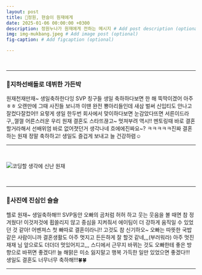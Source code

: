 ```yaml
---
layout: post
title: 🐾정원, 현슬이 원재에게
date: 2025-01-06 00:00:00 +0300
description: 정원누나가 원재에게 전하는 메시지 # Add post description (optional)
img: img-mukbang.jpeg # Add image post (optional)
fig-caption: # Add figcaption (optional)

---
```

<br>

----
### 🌳지하선배돌로 데뷔한 가든박
원재천재만재~ 생일축하한다잉
SVP 칭구들 생일 축하하다보면 한 해 뚝딱이겠어 아주ㅎㅎ 오랜만에 그때 사진들 보니까 이땐 완전 뿅아리들인데 새삼 벌써 신입티도 안나고 잘컸다잘컸어!! 요렇게 생일 한두번 회사에서 맞이하다보면 눈감았다뜨면 서른이드라구,,껄껄 어른스러운 우리 원재 결혼도 스타뜨끊고~ 멋져부려 역시!! 멘토링때 바로 결혼할거라해서 선배위엄 바로 없어졋던거 생각나네 흐에에진짜요~? ㅋㅋㅋㅋㅋ진짜 결혼하는 원재 정말 축하하고! 생일도 즐겁게 보내고 늘 건강하렴☺

----
<br>

![코딩할 생각에 신난 원재]({{site.baseurl}}/assets/img/img-jipjoong.jpg)

<br>

----
### 🎈사진에 진심인 슬슬
헬로 원재~ 생일축하해!!! SVP동안 오빠의 곰처럼 허허 하고 웃는 웃음을 볼 때면 참 정겨웠다! 이것저것에 휩쓸리지 않고 중심을 지켜줘서 에이팀이 더 강하게 움직일 수 있었던 것 같아! 
어벤져스 첫 빠따로 결혼이라니!! 고것도 참 신기하오~ 오빠는 따뜻한 국밥 같은 사람이니까 결혼생활도 아주 멋지고 든든하게 잘 할것 같네,,,(부러워라) 아주 멋진 재재 님 앞으로도 더더더 멋있어지고,,, 스디에서 근무지 바뀌는 것도 오빠한테 좋은 방향으로 바뀌면 좋겠다!! 늘 해맑은 미소 잃지말고 행복 가득한 일만 있었으면 좋겠다!!! 생일도 결혼도 너무너무 축하해!!!🍀🍀

----
